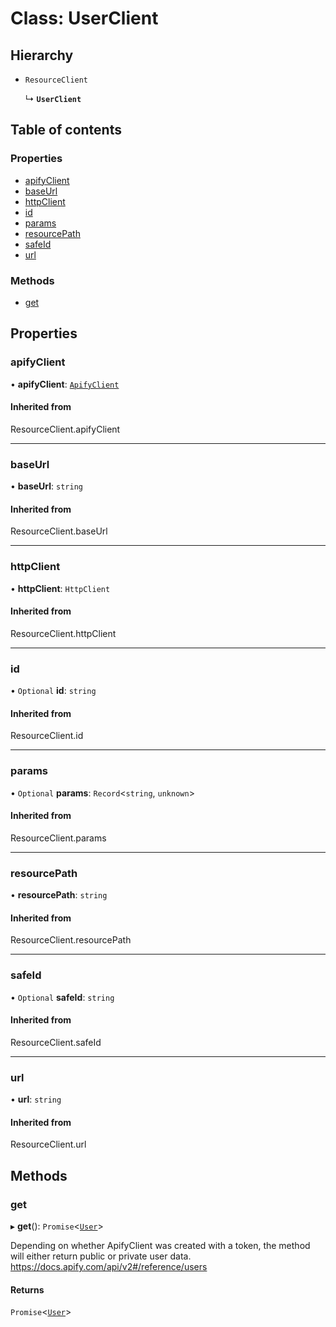 # Class: UserClient

## Hierarchy

- `ResourceClient`

  ↳ **`UserClient`**

## Table of contents

### Properties

- [apifyClient](UserClient.md#apifyclient)
- [baseUrl](UserClient.md#baseurl)
- [httpClient](UserClient.md#httpclient)
- [id](UserClient.md#id)
- [params](UserClient.md#params)
- [resourcePath](UserClient.md#resourcepath)
- [safeId](UserClient.md#safeid)
- [url](UserClient.md#url)

### Methods

- [get](UserClient.md#get)

## Properties

### <a id="apifyclient" name="apifyclient"></a> apifyClient

• **apifyClient**: [`ApifyClient`](ApifyClient.md)

#### Inherited from

ResourceClient.apifyClient

___

### <a id="baseurl" name="baseurl"></a> baseUrl

• **baseUrl**: `string`

#### Inherited from

ResourceClient.baseUrl

___

### <a id="httpclient" name="httpclient"></a> httpClient

• **httpClient**: `HttpClient`

#### Inherited from

ResourceClient.httpClient

___

### <a id="id" name="id"></a> id

• `Optional` **id**: `string`

#### Inherited from

ResourceClient.id

___

### <a id="params" name="params"></a> params

• `Optional` **params**: `Record`<`string`, `unknown`\>

#### Inherited from

ResourceClient.params

___

### <a id="resourcepath" name="resourcepath"></a> resourcePath

• **resourcePath**: `string`

#### Inherited from

ResourceClient.resourcePath

___

### <a id="safeid" name="safeid"></a> safeId

• `Optional` **safeId**: `string`

#### Inherited from

ResourceClient.safeId

___

### <a id="url" name="url"></a> url

• **url**: `string`

#### Inherited from

ResourceClient.url

## Methods

### <a id="get" name="get"></a> get

▸ **get**(): `Promise`<[`User`](../interfaces/User.md)\>

Depending on whether ApifyClient was created with a token,
the method will either return public or private user data.
https://docs.apify.com/api/v2#/reference/users

#### Returns

`Promise`<[`User`](../interfaces/User.md)\>
